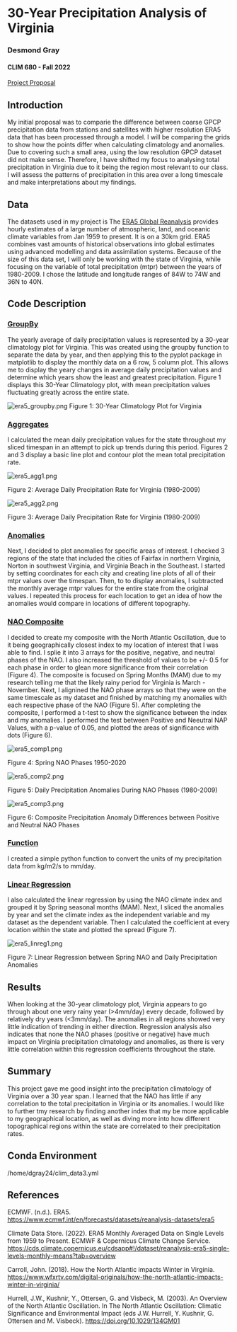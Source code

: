 # 30-Year Precipitation Analysis of Virginia
 
### Desmond Gray
#### CLIM 680 - Fall 2022

[Project Proposal](https://desmond-gray.github.io/clim680_project_proposal/)

## Introduction

My initial proposal was to comparie the difference between coarse GPCP precipitation data from stations and satellites with 
higher resolution ERA5 data that has been processed through a model. I will be comparing the grids to show how the points
differ when calculating climatology and anomalies. Due to covering such a small area, using the low resolution GPCP dataset did not make sense.
Therefore, I have shifted my focus to analysing total precipitation in Virginia due to it being the region most relevant to our class. I will assess
the patterns of precipitation in this area over a long timescale and make interpretations about my findings.

## Data

The datasets used in my project is The [ERA5 Global Reanalysis](https://www.ecmwf.int/en/forecasts/datasets/reanalysis-datasets/era5) provides hourly estimates of a large number of atmospheric, land, and oceanic climate variables from Jan 1959 to present.  It is on a 30km grid. ERA5 combines vast amounts of historical observations into global estimates using advanced modelling and data assimilation systems. Because of the size of this data set, I will only be working with the state of Virginia, while focusing on the variable of total precipitation (mtpr) between the years of 1980-2009. I chose the latitude and longitude ranges of 84W to 74W and 36N to 40N.

## Code Description

### [GroupBy](https://desmond-gray.github.io/CLIM680-Project/ERA5_GroupBy.ipynb)

The yearly average of daily precipitation values is represented by a 30-year climatology plot for Virginia. This was created using the groupby function to separate the data by year, and then applying this to the pyplot package in matplotlib to display the monthly data on a 6 row, 5 column plot. This allows me to display the yeary changes in average daily precipitation values and determine which years show the least and greatest precipitation. Figure 1 displays this 30-Year Climatology plot, with mean precipitation values fluctuating greatly across the entire state.

![era5_groupby.png](https://desmond-gray.github.io/CLIM680-Project/era5_groupby.png)
Figure 1: 30-Year Climatology Plot for Virginia


### [Aggregates](https://desmond-gray.github.io/CLIM680-Project/ERA5_Aggregates.ipynb)

I calculated the mean daily precipitation values for the state throughout my sliced timespan in an attempt to pick up trends during this period. Figures 2 and 3 display a basic line plot and contour plot the mean total precipitation rate.

![era5_agg1.png](https://desmond-gray.github.io/CLIM680-Project/era5_agg1.png)

Figure 2: Average Daily Precipitation Rate for Virginia (1980-2009)



![era5_agg2.png](https://desmond-gray.github.io/CLIM680-Project/era5_agg2.png)

Figure 3: Average Daily Precipitation Rate for Virginia (1980-2009)



### [Anomalies](https://desmond-gray.github.io/CLIM680-Project/ERA5_Anomalies.ipynb)

Next, I decided to plot anomalies for specific areas of interest. I checked 3 regions of the state that included the cities of Fairfax in northern Virginia, Norton in southwest Virginia, and Virginia Beach in the Southeast. I started by setting coordinates for each city and creating line plots of all of their mtpr values over the timespan. Then, to to display anomalies, I subtracted the monthly average mtpr values for the entire state from the original values. I repeated this process for each location to get an idea of how the anomalies would compare in locations of different topography.


### [NAO Composite](https://desmond-gray.github.io/CLIM680-Project/ERA5_Composite.ipynb)

I decided to create my composite with the North Atlantic Oscillation, due to it being geographically closest index to my location of interest that I was able to find. I splie it into 3 arrays for the positive, negative, and neutral phases of the NAO. I also increased the threshold of values to be +/- 0.5 for each phase in order to glean more significance from their correlation (Figure 4). The composite is focused on Spring Months (MAM) due to my research telling me that the likely rainy period for Virginia is March - November. Next, I alignined the NAO phase arrays so that they were on the same timescale as my dataset and finished by matching my anomalies with each respective phase of the NAO (Figure 5). After completing the composite, I performed a t-test to show the significance between the index and my anomalies. I performed the test between Positive and Neeutral NAP Values, with a p-value of 0.05, and plotted the areas of significance with dots (Figure 6).

![era5_comp1.png](https://desmond-gray.github.io/CLIM680-Project/era5_comp1.png)

Figure 4: Spring NAO Phases 1950-2020



![era5_comp2.png](https://desmond-gray.github.io/CLIM680-Project/era5_comp2.png)

Figure 5: Daily Precipitation Anomalies During NAO Phases (1980-2009)



![era5_comp3.png](https://desmond-gray.github.io/CLIM680-Project/era5_comp3.png)

Figure 6: Composite Precipitation Anomaly Differences between Positive and Neutral NAO Phases



### [Function](https://desmond-gray.github.io/CLIM680-Project/ERA5_PythonFunction.ipynb)

I created a simple python function to convert the units of my precipitation data from kg/m2/s to mm/day.

### [Linear Regression](https://desmond-gray.github.io/CLIM680-Project/ERA5_LinearRegression.ipynb)

I also calculated the linear regression by using the NAO climate index and grouped it by Spring seasonal months (MAM). Next, I sliced the anomalies by year and set the climate index as the independent variable and my dataset as the dependent variable. Then I calculated the coefficient at every location within the state and plotted the spread (Figure 7).

![era5_linreg1.png](https://desmond-gray.github.io/CLIM680-Project/era5_linreg1.png)

Figure 7: Linear Regression between Spring NAO and Daily Precipitation Anomalies



## Results

When looking at the 30-year climatology plot, Virginia appears to go through about one very rainy year (>4mm/day) every decade, followed by relatively dry years (<3mm/day). The anomalies in all regions showed very little indication of trending in either direction. Regression analysis also indicates that none the NAO phases (positive or negative) have much impact on Virginia precipitation clmatology and anomalies, as there is very little correlation within this regression coefficients throughout the state.


## Summary

This project gave me good insight into the precipitation climatology of Virginia over a 30 year span. I learned that the NAO has little if any correlation to the total precipitation in Virginia or its anomalies. I would like to further tmy research by finding another index that my be more applicable to my geographical location, as well as diving more into how different topographical regions within the state are correlated to their precipitation rates.


## Conda Environment

/home/dgray24/clim_data3.yml

## References

ECMWF. (n.d.). ERA5. https://www.ecmwf.int/en/forecasts/datasets/reanalysis-datasets/era5

Climate Data Store. (2022). ERA5 Monthly Averaged Data on Single Levels from 1959 to Present. ECMWF & Copernicus Climate Change Service. 
https://cds.climate.copernicus.eu/cdsapp#!/dataset/reanalysis-era5-single-levels-monthly-means?tab=overview

Carroll, John. (2018). How the North Atlantic impacts Winter in Virginia. https://www.wfxrtv.com/digital-originals/how-the-north-atlantic-impacts-winter-in-virginia/

Hurrell, J.W., Kushnir, Y., Ottersen, G. and Visbeck, M. (2003). An Overview of the North Atlantic Oscillation. In The North Atlantic 
Oscillation: Climatic Significance and Environmental Impact (eds J.W. Hurrell, Y. Kushnir, G. Ottersen and M. Visbeck). https://doi.org/10.1029/134GM01
